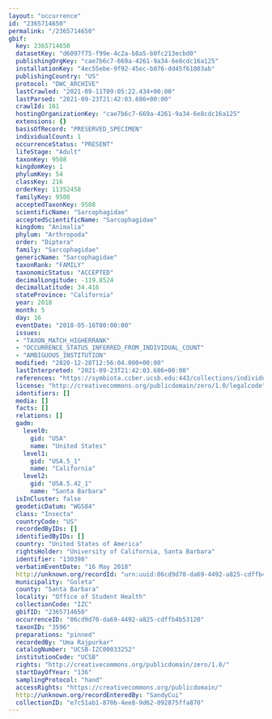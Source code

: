 ```yaml
---
layout: "occurrence"
id: "2365714650"
permalink: "/2365714650"
gbif:
  key: 2365714650
  datasetKey: "d6097f75-f99e-4c2a-b8a5-b0fc213ecbd0"
  publishingOrgKey: "cae7b6c7-669a-4261-9a34-6e8cdc16a125"
  installationKey: "4ec55ebe-9f92-45ec-b076-dd45f61003ab"
  publishingCountry: "US"
  protocol: "DWC_ARCHIVE"
  lastCrawled: "2021-09-11T09:05:22.434+00:00"
  lastParsed: "2021-09-23T21:42:03.686+00:00"
  crawlId: 161
  hostingOrganizationKey: "cae7b6c7-669a-4261-9a34-6e8cdc16a125"
  extensions: {}
  basisOfRecord: "PRESERVED_SPECIMEN"
  individualCount: 1
  occurrenceStatus: "PRESENT"
  lifeStage: "Adult"
  taxonKey: 9508
  kingdomKey: 1
  phylumKey: 54
  classKey: 216
  orderKey: 11352458
  familyKey: 9508
  acceptedTaxonKey: 9508
  scientificName: "Sarcophagidae"
  acceptedScientificName: "Sarcophagidae"
  kingdom: "Animalia"
  phylum: "Arthropoda"
  order: "Diptera"
  family: "Sarcophagidae"
  genericName: "Sarcophagidae"
  taxonRank: "FAMILY"
  taxonomicStatus: "ACCEPTED"
  decimalLongitude: -119.8524
  decimalLatitude: 34.416
  stateProvince: "California"
  year: 2018
  month: 5
  day: 16
  eventDate: "2018-05-16T00:00:00"
  issues:
  - "TAXON_MATCH_HIGHERRANK"
  - "OCCURRENCE_STATUS_INFERRED_FROM_INDIVIDUAL_COUNT"
  - "AMBIGUOUS_INSTITUTION"
  modified: "2020-12-28T12:56:04.000+00:00"
  lastInterpreted: "2021-09-23T21:42:03.686+00:00"
  references: "https://symbiota.ccber.ucsb.edu:443/collections/individual/index.php?occid=130398"
  license: "http://creativecommons.org/publicdomain/zero/1.0/legalcode"
  identifiers: []
  media: []
  facts: []
  relations: []
  gadm:
    level0:
      gid: "USA"
      name: "United States"
    level1:
      gid: "USA.5_1"
      name: "California"
    level2:
      gid: "USA.5.42_1"
      name: "Santa Barbara"
  isInCluster: false
  geodeticDatum: "WGS84"
  class: "Insecta"
  countryCode: "US"
  recordedByIDs: []
  identifiedByIDs: []
  country: "United States of America"
  rightsHolder: "University of California, Santa Barbara"
  identifier: "130398"
  verbatimEventDate: "16 May 2018"
  http://unknown.org/recordId: "urn:uuid:06cd9d70-da69-4492-a825-cdffb4b53120"
  municipality: "Goleta"
  county: "Santa Barbara"
  locality: "Office of Student Health"
  collectionCode: "IZC"
  gbifID: "2365714650"
  occurrenceID: "06cd9d70-da69-4492-a825-cdffb4b53120"
  taxonID: "3596"
  preparations: "pinned"
  recordedBy: "Uma Rajpurkar"
  catalogNumber: "UCSB-IZC00033252"
  institutionCode: "UCSB"
  rights: "http://creativecommons.org/publicdomain/zero/1.0/"
  startDayOfYear: "136"
  samplingProtocol: "hand"
  accessRights: "https://creativecommons.org/publicdomain/"
  http://unknown.org/recordEnteredBy: "SandyCui"
  collectionID: "e7c51ab1-870b-4ee8-9d62-092875ffa870"
---
```

